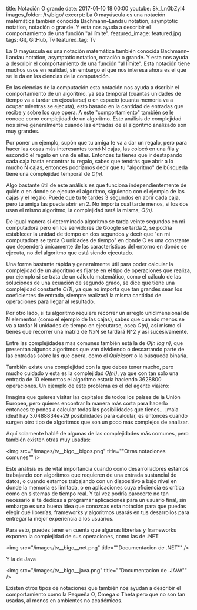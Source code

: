 title: Notación O grande
date: 2017-01-10 18:00:00
youtube: 8k_LnGbZyI4
images_folder: /tv/bigo/
excerpt: La O mayúscula es una notación matemática también conocida Bachmann–Landau notation, asymptotic notation, notación o grande. Y esta nos ayuda a describir el comportamiento de una función "al límite".
featured_image: featured.jpg
tags: Git, GitHub, Tv
featured_tag: Tv

La O mayúscula es una notación matemática también conocida Bachmann–Landau notation, asymptotic notation, notación o grande. Y esta nos ayuda a describir el comportamiento de una función "al límite". Esta notación tiene muchos usos en realidad, sin embargo el que nos interesa ahora es el que se le da en las ciencias de la computación.

En las ciencias de la computación esta notación nos ayuda a dscribir el comportamiento de un algoritmo, ya sea temporal (cuantas unidades de tiempo va a tardar en ejecutarse) o en espacio (cuanta memoria va a ocupar mientras se ejecuta), esto basado en la cantidad de entradas que recibe y sobre los que opera. A este "comportamiento" también se le conoce como complejidad de un algoritmo. Este análisis de complejidad nos sirve generalmente cuando las entradas de el algoritmo analizado son muy grandes.

Por poner un ejemplo, supón que tu amiga te va a dar un regalo, pero para hacer las cosas más interesantes tomó N cajas, las colocó en una fila y escondió el regalo en una de ellas. Entonces tu tienes que ir destapando cada caja hasta encontrar tu regalo, sabes que tendrás que abrir a lo mucho N cajas, entonces podríamos decir que tu "algoritmo" de búsqueda tiene una complejidad temporal de *O(n)*.

Algo bastante útil de este análisis es que funciona independientemente de quién o en donde se ejecute el algoritmo, siguiendo con el ejemplo de las cajas y el regalo. Puede que tu te tardes 3 segundos en abrir cada caja, pero tu amiga las pueda abrir en 2. No importa cual tarde menos, si los dos usan el mismo algoritmo, la complejidad será la misma, *O(n)*.

De igual manera si determinado algoritmo se tarda veinte segundos en mi computadora pero en los servidores de Google se tarda 2, se podría establecer la unidad de tiempo en dos segundos y decir que "en mi computadora se tarda C unidades de tiempo" en donde C es una constante que dependerá únicamente de las características del entorno en donde se ejecuta, no del algoritmo que está siendo ejecutado. 

Una forma bastante rápida y generalmente útil para poder calcular la complejidad de un algoritmo es fijarse en el tipo de operaciones que realiza, por ejemplo si se trata de un cálculo matemático, como el cálculo de las soluciones de una ecuación de segundo grado, se dice que tiene una complejidad constante *O(1)*, ya que no importa que tan grandes sean los coeficientes de entrada, siempre realizará la misma cantidad de operaciones para llegar al resultado.

Por otro lado, si tu algoritmo requiere recorrer un arreglo unidimensional de N elementos (como el ejemplo de las cajas), sabes que cuando menos se va a tardar N unidades de tiempo en ejecutarse, osea *O(n)*, así mismo si tienes que recorrer una matriz de NxN se tardará N^2 y así sucesivamente.

Entre las complejidades mas comunes también está la de *O(n log n)*, que presentan algunos algoritmos que van dividiendo o descartando parte de las entradas sobre las que opera, como el *Quicksort* o la búsqueda binaria.

También existe una complejidad con la que debes tener mucho, pero mucho cuidado y esta es la complejidad *O(n!)*, ya que con tan solo una entrada de 10 elementos el algoritmo estaría haciendo 3628800 operaciones. Un ejemplo de este problema es el del agente viajero:

Imagina que quieres visitar las capitales de todos los países de la Unión Europea, pero quieres encontrar la manera más corta para hacerlo entonces te pones a calcular todas las posibilidades que tienes… ¡mala idea! hay 3.0488834e+29 posibilidades para calcular, es entonces cuando surgen otro tipo de algoritmos que son un poco más complejos de analizar.

Aquí solamente hablé de algunas de las complejidades más comunes, pero también existen otras muy usadas:  

<img src="/images/tv__bigo__bigos.png" title=""Otras notaciones comunes"" />

Este análisis es de vital importancia cuando como desarrolladores estamos trabajando con algoritmos que requieren de una entrada sustancial de datos, o cuando estamos trabajando con un dispositivo a bajo nivel en donde la memoria es limitada, o en aplicaciones cuya eficiencia es crítica como en sistemas de tiempo real. Y tal vez podría parecerte no tan necesario si te dedicas a programar aplicaciones para un usuario final, sin embargo es una buena idea que conozcas esta notación para que puedas elegir qué librerías, frameworks y algoritmos usarás en tus desarrollos para entregar la mejor experiencia a los usuarios.  

Para esto, puedes tener en cuenta que algunas librerías y frameworks exponen la complejidad de sus operaciones, como las de .NET

<img src="/images/tv__bigo__net.png" title=""Documentacion de .NET"" />

Y la de Java

<img src="/images/tv__bigo__java.png" title=""Documentacion de .JAVA"" />

Existen otros tipos de notaciones que también nos ayudan a describir el comportamiento como la Pequeña O, Omega o Theta pero que no son tan usadas, al menos en ambientes no académicos.
